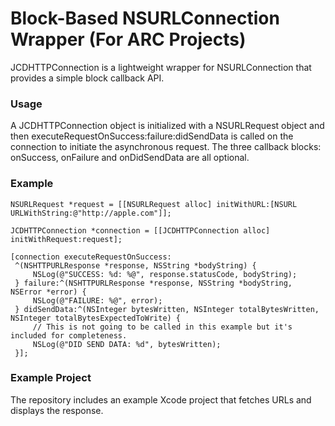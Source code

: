 # Block-Based NSURLConnection Wrapper (For ARC Projects)

JCDHTTPConnection is a lightweight wrapper for NSURLConnection that provides a simple block callback API.

### Usage

A JCDHTTPConnection object is initialized with a NSURLRequest object and then executeRequestOnSuccess:failure:didSendData is called on the connection to initiate the asynchronous request. The three callback blocks: onSuccess, onFailure and onDidSendData are all optional.

### Example

```objc    
NSURLRequest *request = [[NSURLRequest alloc] initWithURL:[NSURL URLWithString:@"http://apple.com"]];

JCDHTTPConnection *connection = [[JCDHTTPConnection alloc] initWithRequest:request];

[connection executeRequestOnSuccess:
 ^(NSHTTPURLResponse *response, NSString *bodyString) {
     NSLog(@"SUCCESS: %d: %@", response.statusCode, bodyString);
 } failure:^(NSHTTPURLResponse *response, NSString *bodyString, NSError *error) {
     NSLog(@"FAILURE: %@", error);
 } didSendData:^(NSInteger bytesWritten, NSInteger totalBytesWritten, NSInteger totalBytesExpectedToWrite) {
     // This is not going to be called in this example but it's included for completeness.
     NSLog(@"DID SEND DATA: %d", bytesWritten);
 }];
```

### Example Project

The repository includes an example Xcode project that fetches URLs and displays the response.
 
